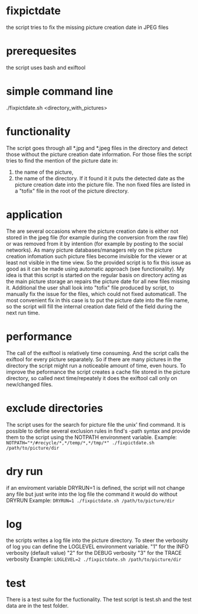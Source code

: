 # fixpictdate
the script tries to fix the missing picture creation date in JPEG files

# prerequesites
the script uses bash and exiftool 

# simple command line
./fixpictdate.sh <directory_with_pictures>

# functionality
The script goes through all *.jpg and *.jpeg files in the directory and detect those without the picture creation date information.
For those files the script tries to find the mention of the picture date in:
1. the name of the picture,
2. the name of the directory.
If it found it it puts the detected date as the picture creation date into the picture file.
The non fixed files are listed in a "tofix" file in the root of the picture directory.

# application
The are several occasions where the picture creation date is either not stored in the jpeg file (for example during the conversion from the raw file) or was removed from it by intention (for example by posting to the social networks). As many picture databases/managers rely on the picture creation infomation such picture files become invisible for the viewer or at least not visible in the time view. So the provided script is to fix this issue as good as it can be made using automatic approach (see functionality). My idea is that this script is started on the regular basis on directory acting as the main picture storage an repairs the picture date for all new files missing it. Additional the user shall look into "tofix" file produced by script, to manually fix the issue for the files, which could not fixed automaticall. The most convenient fix in this case is to put the picture date into the file name, so the script will fill the internal creation date field of the field during the next run time.  

# performance
The call of the exiftool is relatively time consuming.
And the script calls the exiftool for every picture separately.
So if there are many pictures in the directory the script might run a noticeable amount of time, even hours.
To improve the peformance the script creates a cache file stored in the picture directory,
so called next time/repeately it does the exiftool call only on new/changed files.

# exclude directories
The script uses for the search for picture file the unix' find command. 
It is possible to define several exclusion rules in find's -path syntax
and provide them to the script using the NOTPATH environment variable.
Example: `NOTPATH="*/#recycle/*,*/temp/*,*/tmp/*" ./fixpictdate.sh /path/to/picture/dir` 

# dry run
if an enviroment variable DRYRUN=1 is defined, the script will not change any file but just write into the log file the command it would do without DRYRUN
Example: `DRYRUN=1 ./fixpictdate.sh /path/to/picture/dir` 

# log 
the scripts writes a log file into the picture directory. 
To steer the verbosity of log you can define the LOGLEVEL environment variable.
"1" for the INFO verbosity (default value)
"2" for the DEBUG verbosity 
"3" for the TRACE verbosity
Example: `LOGLEVEL=2 ./fixpictdate.sh /path/to/picture/dir` 


# test
There is a test suite for the fuctionality. 
The test script is test.sh and the test data are in the test folder.


